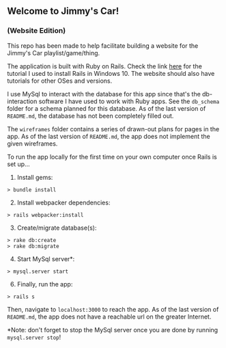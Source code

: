 ## Welcome to Jimmy's Car!

### (Website Edition)

This repo has been made to help facilitate building a website for the Jimmy's Car playlist/game/thing.

The application is built with Ruby on Rails. Check the link [here](https://gorails.com/setup/windows/10) for the tutorial I used to install Rails in Windows 10. The website should also have tutorials for other OSes and versions.

I use MySql to interact with the database for this app since that's the db-interaction software I have used to work with Ruby apps. See the `db_schema` folder for a schema planned for this database. As of the last version of `README.md`, the database has not been completely filled out.

The `wireframes` folder contains a series of drawn-out plans for pages in the app. As of the last version of `README.md`, the app does not implement the given wireframes.

To run the app locally for the first time on your own computer once Rails is set up...

1. Install gems:

```
> bundle install
```

2. Install webpacker dependencies:

```
> rails webpacker:install
```

3. Create/migrate database(s):

```
> rake db:create
> rake db:migrate
```

4. Start MySql server\*:

```
> mysql.server start
```

6. Finally, run the app:

```
> rails s
```

Then, navigate to `localhost:3000` to reach the app. As of the last version of `README.md`, the app does not have a reachable url on the greater Internet.

\*Note: don't forget to stop the MySql server once you are done by running `mysql.server stop`!
